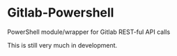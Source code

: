 # Gitlab-Powershell
PowerShell module/wrapper for Gitlab REST-ful API calls

This is still very much in development.
